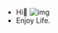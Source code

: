 - Hi👋
![img](https://github.com/kkislam/blog/blob/main/b15bbc9a503a37ce178790a6af6b33b9.jpeg)
- Enjoy Life.
